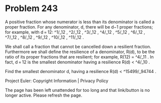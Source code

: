 #   Problem 243

   A positive fraction whose numerator is less than its denominator is called
   a proper fraction.
   For any denominator, d, there will be d−1 proper fractions; for example,
   with d = 12:
   ^1/_12 , ^2/_12 , ^3/_12 , ^4/_12 , ^5/_12 , ^6/_12 , ^7/_12 , ^8/_12 ,
   ^9/_12 , ^10/_12 , ^11/_12 .

   We shall call a fraction that cannot be cancelled down a resilient
   fraction.
   Furthermore we shall define the resilience of a denominator, R(d), to be
   the ratio of its proper fractions that are resilient; for example, R(12) =
   ^4/_11 .
   In fact, d = 12 is the smallest denominator having a resilience R(d) <
   ^4/_10 .

   Find the smallest denominator d, having a resilience R(d) < ^15499/_94744
   .

   Project Euler: Copyright Information | Privacy Policy

   The page has been left unattended for too long and that link/button is no
   longer active. Please refresh the page.
